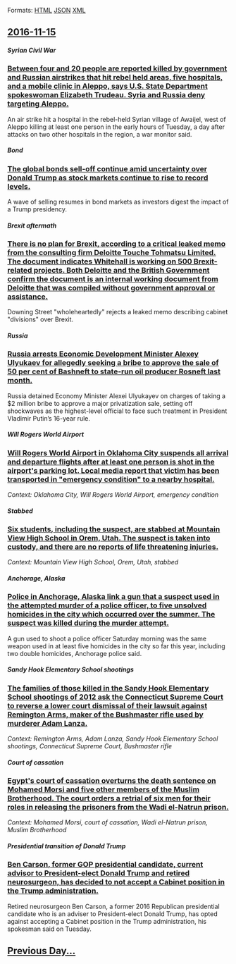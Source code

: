 
Formats: [HTML](2016/11/15/index.html)  [JSON](2016/11/15/index.json)  [XML](2016/11/15/index.xml)  

## [2016-11-15](/news/2016/11/15/index.md)

##### Syrian Civil War
### [Between four and 20 people are reported killed by government and Russian airstrikes that hit rebel held areas, five hospitals, and a mobile clinic in Aleppo, says U.S. State Department spokeswoman Elizabeth Trudeau. Syria and Russia deny targeting Aleppo. ](/news/2016/11/15/between-four-and-20-people-are-reported-killed-by-government-and-russian-airstrikes-that-hit-rebel-held-areas-five-hospitals-and-a-mobile.md)
An air strike hit a hospital in the rebel-held Syrian village of Awaijel, west of Aleppo killing at least one person in the early hours of Tuesday, a day after attacks on two other hospitals in the region, a war monitor said.

##### Bond
### [The global bonds sell-off continue amid uncertainty over Donald Trump as stock markets continue to rise to record levels. ](/news/2016/11/15/the-global-bonds-sell-off-continue-amid-uncertainty-over-donald-trump-as-stock-markets-continue-to-rise-to-record-levels.md)
A wave of selling resumes in bond markets as investors digest the impact of a Trump presidency.

##### Brexit aftermath
### [There is no plan for Brexit, according to a critical leaked memo from the consulting firm Deloitte Touche Tohmatsu Limited. The document indicates Whitehall is working on 500 Brexit-related projects. Both Deloitte and the British Government confirm the document is an internal working document from Deloitte that was compiled without government approval or assistance. ](/news/2016/11/15/there-is-no-plan-for-brexit-according-to-a-critical-leaked-memo-from-the-consulting-firm-deloitte-touche-tohmatsu-limited-the-document-ind.md)
Downing Street &quot;wholeheartedly&quot; rejects a leaked memo describing cabinet &quot;divisions&quot; over Brexit.

##### Russia
### [Russia arrests Economic Development Minister Alexey Ulyukaev for allegedly seeking a bribe to approve the sale of 50 per cent of Bashneft to state-run oil producer Rosneft last month. ](/news/2016/11/15/russia-arrests-economic-development-minister-alexey-ulyukaev-for-allegedly-seeking-a-bribe-to-approve-the-sale-of-50-per-cent-of-bashneft-to.md)
Russia detained Economy Minister Alexei Ulyukayev on charges of taking a $2 million bribe to approve a major privatization sale, setting off shockwaves as the highest-level official to face such treatment in President Vladimir Putin’s 16-year rule.

##### Will Rogers World Airport
### [Will Rogers World Airport in Oklahoma City suspends all arrival and departure flights after at least one person is shot in the airport's parking lot. Local media report that victim has been transported in "emergency condition" to a nearby hospital. ](/news/2016/11/15/will-rogers-world-airport-in-oklahoma-city-suspends-all-arrival-and-departure-flights-after-at-least-one-person-is-shot-in-the-airport-s-par.md)
_Context: Oklahoma City, Will Rogers World Airport, emergency condition_

##### Stabbed
### [Six students, including the suspect, are stabbed at Mountain View High School in Orem, Utah. The suspect is taken into custody, and there are no reports of life threatening injuries. ](/news/2016/11/15/six-students-including-the-suspect-are-stabbed-at-mountain-view-high-school-in-orem-utah-the-suspect-is-taken-into-custody-and-there-ar.md)
_Context: Mountain View High School, Orem, Utah, stabbed_

##### Anchorage, Alaska
### [Police in Anchorage, Alaska link a gun that a suspect used in the attempted murder of a police officer, to five unsolved homicides in the city which occurred over the summer. The suspect was killed during the murder attempt. ](/news/2016/11/15/police-in-anchorage-alaska-link-a-gun-that-a-suspect-used-in-the-attempted-murder-of-a-police-officer-to-five-unsolved-homicides-in-the-ci.md)
A gun used to shoot a police officer Saturday morning was the same weapon used in at least five homicides in the city so far this year, including two double homicides, Anchorage police said.

##### Sandy Hook Elementary School shootings
### [The families of those killed in the Sandy Hook Elementary School shootings of 2012 ask the Connecticut Supreme Court to reverse a lower court dismissal of their lawsuit against Remington Arms, maker of the Bushmaster rifle used by murderer Adam Lanza. ](/news/2016/11/15/the-families-of-those-killed-in-the-sandy-hook-elementary-school-shootings-of-2012-ask-the-connecticut-supreme-court-to-reverse-a-lower-cour.md)
_Context: Remington Arms, Adam Lanza, Sandy Hook Elementary School shootings, Connecticut Supreme Court, Bushmaster rifle_

##### Court of cassation
### [Egypt's court of cassation overturns the death sentence on Mohamed Morsi and five other members of the Muslim Brotherhood. The court orders a retrial of six men for their roles in releasing the prisoners from the Wadi el-Natrun prison. ](/news/2016/11/15/egypt-s-court-of-cassation-overturns-the-death-sentence-on-mohamed-morsi-and-five-other-members-of-the-muslim-brotherhood-the-court-orders.md)
_Context: Mohamed Morsi, court of cassation, Wadi el-Natrun prison, Muslim Brotherhood_

##### Presidential transition of Donald Trump
### [Ben Carson, former GOP presidential candidate, current advisor to President-elect Donald Trump and retired neurosurgeon, has decided to not accept a Cabinet position in the Trump administration. ](/news/2016/11/15/ben-carson-former-gop-presidential-candidate-current-advisor-to-president-elect-donald-trump-and-retired-neurosurgeon-has-decided-to-not.md)
Retired neurosurgeon Ben Carson, a former 2016 Republican presidential candidate who is an adviser to President-elect Donald Trump, has opted against accepting a Cabinet position in the Trump administration, his spokesman said on Tuesday.

## [Previous Day...](/news/2016/11/14/index.md)

